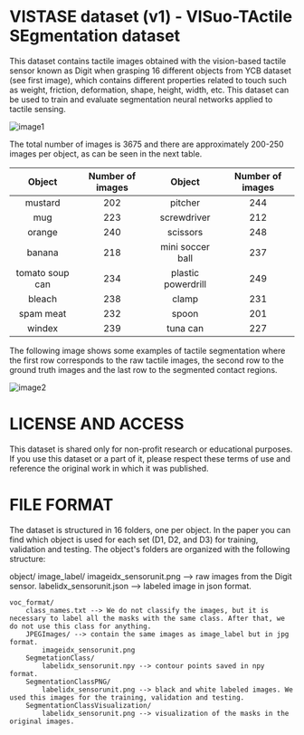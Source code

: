 # VISTASE dataset (v1) - VISuo-TActile SEgmentation dataset

This dataset contains tactile images obtained with the vision-based tactile sensor known as Digit when grasping 16 different objects from YCB dataset (see first image), which contains different properties related to touch such as weight, friction, deformation, shape, height, width, etc. This dataset can be used to train and evaluate segmentation neural networks applied to tactile sensing. 

![image1](https://github.com/AUROVA-LAB/aurova_grasping/tree/main/Tactile_sensing/Digit_sensor/Tactile_segmentation/figures/tactile_segmentation_dataset.png?raw=true)



The total number of images is 3675 and there are approximately 200-250 images per object, as can be seen in the next table.

| Object  | Number of images | Object | Number of images
| :-------------: |:-------------:| :-------------: |:-------------:|
| mustard      |     202 | pitcher | 244
| mug      | 223   | screwdriver | 212
| orange      | 240     | scissors | 248
| banana |      218    | mini soccer ball | 237
tomato soup can | 234 | plastic powerdrill | 249
bleach | 238   | clamp | 231
spam meat | 232 | spoon | 201
windex | 239 | tuna can | 227


The following image shows some examples of tactile segmentation where the first row corresponds to the raw tactile images, the second row to the ground truth images and the last row to the segmented contact regions. 

![image2](https://github.com/AUROVA-LAB/aurova_grasping/tree/main/Tactile_sensing/Digit_sensor/Tactile_segmentation/figures/segmentation_examples.png?raw=true)


# LICENSE AND ACCESS
This dataset is shared only for non-profit research or educational purposes. If you use this dataset or a part of it, please respect these terms of use and reference the original work in which it was published.

# FILE FORMAT
The dataset is structured in 16 folders, one per object. In the paper you can find which object is used for each set (D1, D2, and D3) for training, validation and testing. The object's folders are organized with the following structure:

object/
	image_label/
		imageidx_sensorunit.png --> raw images from the Digit sensor.
		labelidx_sensorunit.json --> labeled image in json format.
	
	voc_format/
		class_names.txt --> We do not classify the images, but it is necessary to label all the masks with the same class. After that, we do not use this class for anything.
		JPEGImages/ --> contain the same images as image_label but in jpg format.
			imageidx_sensorunit.png
		SegmetationClass/ 
			labelidx_sensorunit.npy --> contour points saved in npy format.
		SegmentationClassPNG/
			labelidx_sensorunit.png --> black and white labeled images. We used this images for the training, validation and testing.
		SegmentationClassVisualization/
			labelidx_sensorunit.png --> visualization of the masks in the original images.
			